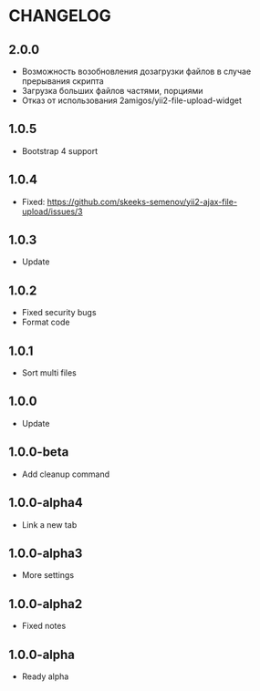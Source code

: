 CHANGELOG
==============

2.0.0
-----------------
 * Возможность возобновления дозагрузки файлов в случае прерывания скрипта
 * Загрузка больших файлов частями, порциями
 * Отказ от использования 2amigos/yii2-file-upload-widget

1.0.5
-----------------
 * Bootstrap 4 support

1.0.4
-----------------
 * Fixed: https://github.com/skeeks-semenov/yii2-ajax-file-upload/issues/3
 
1.0.3
-----------------
 * Update
 
1.0.2
-----------------
 * Fixed security bugs
 * Format code
 
1.0.1
-----------------
 * Sort multi files
 
1.0.0
-----------------
 * Update
 
1.0.0-beta
-----------------
 * Add cleanup command
 
1.0.0-alpha4
-----------------
 * Link a new tab
 
1.0.0-alpha3
-----------------
 * More settings
 
1.0.0-alpha2
-----------------
 * Fixed notes
 
1.0.0-alpha
-----------------
 * Ready alpha
